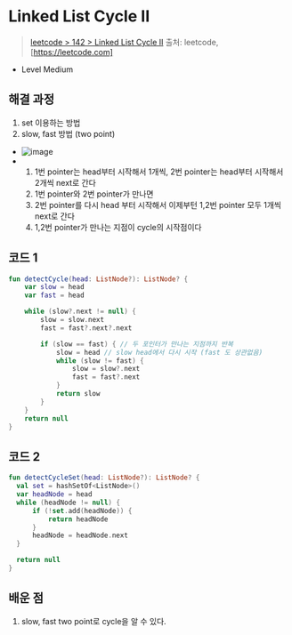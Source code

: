 # Linked List Cycle II

> [leetcode > 142 > Linked List Cycle II](https://leetcode.com/problems/linked-list-cycle-ii)
> 출처: leetcode, [https://leetcode.com]

- Level Medium

## 해결 과정

1. set 이용하는 방법
2. slow, fast 방법 (two point)
- ![image](https://user-images.githubusercontent.com/8637598/179339950-ebffd175-504a-4a4d-a39e-f33dcfc1b1b9.png)
- 1) 1번 pointer는 head부터 시작해서 1개씩, 2번 pointer는 head부터 시작해서 2개씩 next로 간다
  2) 1번 pointer와 2번 pointer가 만나면
  3) 2번 pointer를 다시 head 부터 시작해서 이제부턴 1,2번 pointer 모두 1개씩 next로 간다
  4) 1,2번 pointer가 만나는 지점이 cycle의 시작점이다




## 코드 1

```kotlin
fun detectCycle(head: ListNode?): ListNode? {
    var slow = head
    var fast = head

    while (slow?.next != null) {
        slow = slow.next
        fast = fast?.next?.next

        if (slow == fast) { // 두 포인터가 만나는 지점까지 반복
            slow = head // slow head에서 다시 시작 (fast 도 상관없음)
            while (slow != fast) {
                slow = slow?.next
                fast = fast?.next
            }
            return slow
        }
    }
    return null
}
```

## 코드 2

```kotlin
fun detectCycleSet(head: ListNode?): ListNode? {
  val set = hashSetOf<ListNode>()
  var headNode = head
  while (headNode != null) {
      if (!set.add(headNode)) {
          return headNode
      }
      headNode = headNode.next
  }

  return null
}
```

## 배운 점
1. slow, fast two point로 cycle을 알 수 있다.

